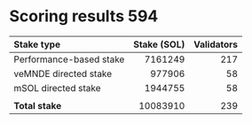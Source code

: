 # Scoring results 594

| Stake type              | Stake (SOL)    | Validators     |
|:------------------------|---------------:|---------------:|
| Performance-based stake | 7161249        | 217            |
| veMNDE directed stake   | 977906         | 58             |
| mSOL directed stake     | 1944755        | 58             |
|                         |                |                |
| **Total stake**         | 10083910       | 239            |